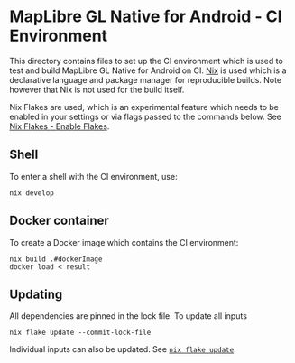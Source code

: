 # MapLibre GL Native for Android - CI Environment

This directory contains files to set up the CI environment which is used to test and build MapLibre GL Native for Android on CI. [Nix](https://nixos.org/) is used which is a declarative language and package manager for reproducible builds. Note however that Nix is not used for the build itself.

Nix Flakes are used, which is an experimental feature which needs to be enabled in your settings or via flags passed to the commands below. See [Nix Flakes - Enable Flakes](https://nixos.wiki/wiki/Flakes#Enable_flakes).

## Shell

To enter a shell with the CI environment, use:

```
nix develop
```

## Docker container

To create a Docker image which contains the CI environment:

```
nix build .#dockerImage
docker load < result
```

## Updating

All dependencies are pinned in the lock file. To update all inputs

```
nix flake update --commit-lock-file
```

Individual inputs can also be updated. See [`nix flake update`](https://nixos.org/manual/nix/stable/command-ref/new-cli/nix3-flake-update.html).


